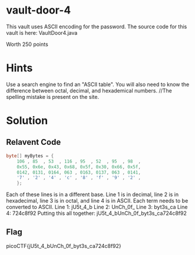 # vault-door-4
This vault uses ASCII encoding for the password. The source code for this vault is here: VaultDoor4.java

Worth 250 points

# Hints
Use a search engine to find an "ASCII table".
You will also need to know the difference between octal, decimal, and hexademical numbers. //The spelling mistake is present on the site.

# Solution
## Relavent Code
```java
byte[] myBytes = {
    106 , 85  , 53  , 116 , 95  , 52  , 95  , 98  ,
    0x55, 0x6e, 0x43, 0x68, 0x5f, 0x30, 0x66, 0x5f,
    0142, 0131, 0164, 063 , 0163, 0137, 063 , 0141,
    '7' , '2' , '4' , 'c' , '8' , 'f' , '9' , '2' ,
    };
```

Each of these lines is in a different base. Line 1 is in decimal, line 2 is in hexadecimal, line 3 is in octal, and line 4 is in ASCII. Each term needs to be converted to ASCII.
Line 1: jU5t_4_b
Line 2: UnCh_0f_
Line 3: byt3s_ca
Line 4: 724c8f92
Putting this all together: jU5t_4_bUnCh_0f_byt3s_ca724c8f92

## Flag
picoCTF{jU5t_4_bUnCh_0f_byt3s_ca724c8f92}